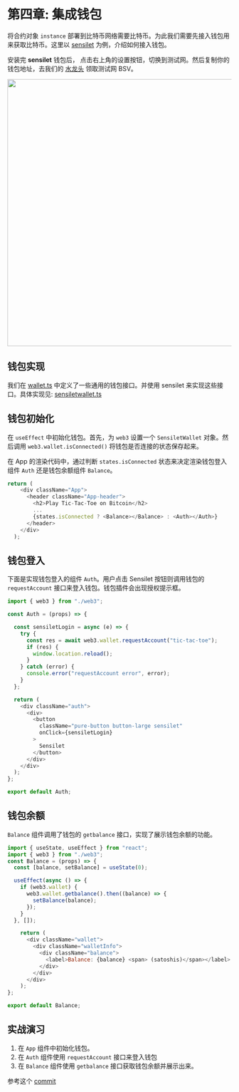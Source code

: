 # 第四章: 集成钱包

将合约对象 `instance` 部署到比特币网络需要比特币。为此我们需要先接入钱包用来获取比特币。这里以 [sensilet](https://sensilet.com) 为例，介绍如何接入钱包。

安装完 **sensilet** 钱包后， 点击右上角的设置按钮，切换到测试网。然后复制你的钱包地址，去我们的 [水龙头](https://scrypt.io/#faucet) 领取测试网 BSV。

<img src="https://github.com/sCrypt-Inc/image-hosting/blob/master/learn-scrypt-courses/testcoin.gif?raw=true" width="600">


## 钱包实现

我们在 [wallet.ts](https://github.com/sCrypt-Inc/tic-tac-toe/blob/webapp/src/web3/wallet.ts) 中定义了一些通用的钱包接口。并使用 sensilet 来实现这些接口。具体实现见: [sensiletwallet.ts](https://github.com/sCrypt-Inc/tic-tac-toe/blob/webapp/src/web3/sensiletwallet.ts)


## 钱包初始化

在 `useEffect` 中初始化钱包。首先，为 `web3` 设置一个 `SensiletWallet` 对象。然后调用 `web3.wallet.isConnected()` 将钱包是否连接的状态保存起来。

在 App 的渲染代码中，通过判断 `states.isConnected` 状态来决定渲染钱包登入组件 `Auth` 还是钱包余额组件 `Balance`。

```javascript
return (
    <div className="App">
      <header className="App-header">
        <h2>Play Tic-Tac-Toe on Bitcoin</h2>
        ...
        {states.isConnected ? <Balance></Balance> : <Auth></Auth>}
      </header>
    </div>
  );
```

## 钱包登入
下面是实现钱包登入的组件 `Auth`。用户点击 Sensilet 按钮则调用钱包的 `requestAccount` 接口来登入钱包。钱包插件会出现授权提示框。

```js
import { web3 } from "./web3";

const Auth = (props) => {

  const sensiletLogin = async (e) => {
    try {
      const res = await web3.wallet.requestAccount("tic-tac-toe");
      if (res) {
        window.location.reload();
      }
    } catch (error) {
      console.error("requestAccount error", error);
    }
  };

  return (
    <div className="auth">
      <div>
        <button
          className="pure-button button-large sensilet"
          onClick={sensiletLogin}
        >
          Sensilet
        </button>
      </div>
    </div>
  );
};

export default Auth;
```


## 钱包余额

`Balance` 组件调用了钱包的 `getbalance` 接口，实现了展示钱包余额的功能。

```js
import { useState, useEffect } from "react";
import { web3 } from "./web3";
const Balance = (props) => {
  const [balance, setBalance] = useState(0);

  useEffect(async () => {
    if (web3.wallet) {
      web3.wallet.getbalance().then((balance) => {
        setBalance(balance);
      });
    }
  }, []);

    return (
      <div className="wallet">
        <div className="walletInfo">
          <div className="balance">
            <label>Balance: {balance} <span> (satoshis)</span></label>
          </div>
        </div>
      </div>
    );
};

export default Balance;
```

## 实战演习

1. 在 `App` 组件中初始化钱包。
2. 在 `Auth` 组件使用 `requestAccount` 接口来登入钱包
3. 在 `Balance` 组件使用 `getbalance` 接口获取钱包余额并展示出来。

参考这个 [commit](https://github.com/sCrypt-Inc/tic-tac-toe/commit/b792258bdd3909b9e00f788db8e62c586b182681)
